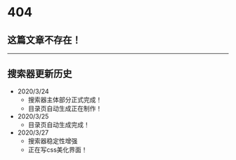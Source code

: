 # 404

## 这篇文章不存在！

---

## 搜索器更新历史

* 2020/3/24
  * 搜索器主体部分正式完成！
  * 目录页自动生成正在制作！
* 2020/3/25
  * 目录页自动生成完成！
* 2020/3/27
  * 搜索器稳定性增强
  * 正在写css美化界面！
